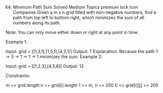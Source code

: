 64. Minimum Path Sum
    Solved
    Medium
    Topics
    premium lock icon
    Companies
    Given a m x n grid filled with non-negative numbers, find a path from top left to bottom right, which minimizes the sum of all numbers along its path.

Note: You can only move either down or right at any point in time.

Example 1:

Input: grid = [[1,3,1],[1,5,1],[4,2,1]]
Output: 7
Explanation: Because the path 1 → 3 → 1 → 1 → 1 minimizes the sum.
Example 2:

Input: grid = [[1,2,3],[4,5,6]]
Output: 12

Constraints:

m == grid.length
n == grid[i].length
1 <= m, n <= 200
0 <= grid[i][j] <= 200
